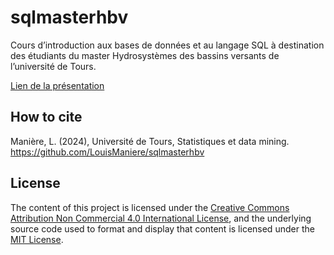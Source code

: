 
<!-- README.md is generated from README.Rmd. Please edit that file -->

# sqlmasterhbv

<!-- badges: start -->
<!-- badges: end -->

Cours d’introduction aux bases de données et au langage SQL à
destination des étudiants du master Hydrosystèmes des bassins versants
de l’université de Tours.

[Lien de la présentation](https://louismaniere.github.io/sqlmasterhbv/)

## How to cite

Manière, L. (2024), Université de Tours, Statistiques et data mining.
<https://github.com/LouisManiere/sqlmasterhbv>

## License

The content of this project is licensed under the [Creative Commons
Attribution Non Commercial 4.0 International
License](https://github.com/LouisManiere/sqlmasterhbv/blob/main/LICENSE-CC-BY-NC),
and the underlying source code used to format and display that content
is licensed under the [MIT
License](https://github.com/LouisManiere/sqlmasterhbv/blob/main/LICENSE.md).
